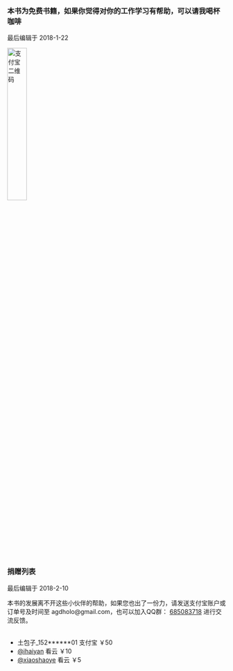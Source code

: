 <div class="container-fluid">
    <div class="card card-cascade my-5 hoverable">
        <div class="view gradient-card-header indigo">
            <h3 class="h3-responsive">本书为免费书籍，如果你觉得对你的工作学习有帮助，可以请我喝杯咖啡</h3>
            <p>最后编辑于 2018-1-22</p>
        </div>
        <div class="card-body">
            <p class="card-text text-center">
                <img src="https://box.kancloud.cn/d2f71a0b21cfbef00484bab14fe0afab_990x1502.jpg" alt="支付宝二维码" style="width:30%;">
            </p>
        </div>
    </div>
    <div class="card card-cascade my-5 hoverable">
        <div class="view gradient-card-header indigo">
            <h3 class="h3-responsive">捐赠列表</h3>
            <p>最后编辑于 2018-2-10</p>
        </div>
        <div class="card-body">
            <p class="card-text">
                <span class="h4-responsive">
                    本书的发展离不开这些小伙伴的帮助，如果您也出了一份力，请发送支付宝账户或订单号及时间至 agdholo@gmail.com，也可以加入QQ群：
                    <a href="https://shang.qq.com/wpa/qunwpa?idkey=dec8e7ee2f7c5cef3acc975f66379b3751e29df5dc3d15537fb14f2265028387" target="_black"
                        rel="noopener noreferrer">685083718</a> 进行交流反馈。
                    <br>
                    <br>
                    <ul class="list-group">
                        <li class="list-group-item d-flex justify-content-between align-items-center">
                            土包子_152******01
                            <span class="badge badge-primary badge-pill">支付宝 ￥50</span>
                        </li>
                        <li class="list-group-item d-flex justify-content-between align-items-center">
                            <a href="https://www.kancloud.cn/@ihaiyan" target="_black" rel="noopener noreferrer"> @ihaiyan</a>
                            <span class="badge badge-primary badge-pill">看云 ￥10</span>
                        </li>
                        <li class="list-group-item d-flex justify-content-between align-items-center">
                            <a href="https://www.kancloud.cn/@xiaoshaoye" target="_black" rel="noopener noreferrer">@xiaoshaoye</a>
                            <span class="badge badge-primary badge-pill">看云 ￥5</span>
                        </li>
                    </ul>
                </span>
            </p>
        </div>
    </div>
